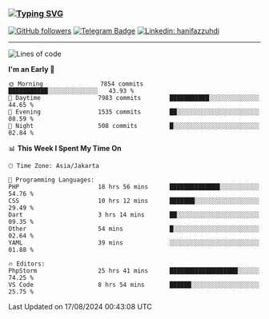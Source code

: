 ### [![Typing SVG](https://readme-typing-svg.herokuapp.com?font=lato&size=22&lines=Hi+There+👋)](https://git.io/typing-svg) 

[![GitHub followers](https://img.shields.io/github/followers/hanifazzuhdi?label=Follow&style=social)](https://github.com/hanifazzuhdi/?tab=follow) 
[![Telegram Badge](https://img.shields.io/badge/-hanif0198-blue?style=social&logo=telegram&link=https://www.t.me/hanif0198/)](https://www.t.me/hanif0198/) 
[![Linkedin: hanifazzuhdi](https://img.shields.io/badge/-hanifazzuhdi-blue?style=flat-square&logo=Linkedin&logoColor=white&link=https://www.linkedin.com/in/hanif-az-zuhdi-69688019b/)](https://www.linkedin.com/in/hanif-az-zuhdi-69688019b/) 

<hr/>

<!--START_SECTION:waka-->
![Lines of code](https://img.shields.io/badge/From%20Hello%20World%20I%27ve%20Written-63.9%20million%20lines%20of%20code-blue)

**I'm an Early 🐤** 

```text
🌞 Morning                7854 commits        ███████████░░░░░░░░░░░░░░   43.93 % 
🌆 Daytime                7983 commits        ███████████░░░░░░░░░░░░░░   44.65 % 
🌃 Evening                1535 commits        ██░░░░░░░░░░░░░░░░░░░░░░░   08.59 % 
🌙 Night                  508 commits         █░░░░░░░░░░░░░░░░░░░░░░░░   02.84 % 
```


📊 **This Week I Spent My Time On** 

```text
🕑︎ Time Zone: Asia/Jakarta

💬 Programming Languages: 
PHP                      18 hrs 56 mins      ██████████████░░░░░░░░░░░   54.76 % 
CSS                      10 hrs 12 mins      ███████░░░░░░░░░░░░░░░░░░   29.49 % 
Dart                     3 hrs 14 mins       ██░░░░░░░░░░░░░░░░░░░░░░░   09.35 % 
Other                    54 mins             █░░░░░░░░░░░░░░░░░░░░░░░░   02.64 % 
YAML                     39 mins             ░░░░░░░░░░░░░░░░░░░░░░░░░   01.88 % 

🔥 Editors: 
PhpStorm                 25 hrs 41 mins      ███████████████████░░░░░░   74.25 % 
VS Code                  8 hrs 54 mins       ██████░░░░░░░░░░░░░░░░░░░   25.75 % 
```


 Last Updated on 17/08/2024 00:43:08 UTC
<!--END_SECTION:waka-->
